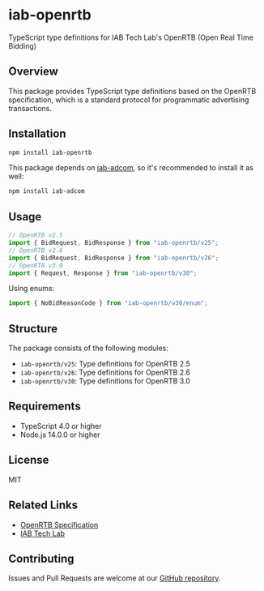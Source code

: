 # iab-openrtb

TypeScript type definitions for IAB Tech Lab's OpenRTB (Open Real Time Bidding)

## Overview

This package provides TypeScript type definitions based on the OpenRTB specification, which is a standard protocol for programmatic advertising transactions.

## Installation

```bash
npm install iab-openrtb
```

This package depends on [iab-adcom](https://github.com/hogekai/types-iab-adcom#readme), so it's recommended to install it as well:

```bash
npm install iab-adcom
```

## Usage

```typescript
// OpenRTB v2.5
import { BidRequest, BidResponse } from "iab-openrtb/v25";
// OpenRTB v2.6
import { BidRequest, BidResponse } from "iab-openrtb/v26";
// OpenRTB v3.0
import { Request, Response } from "iab-openrtb/v30";
```

Using enums:

```typescript
import { NoBidReasonCode } from "iab-openrtb/v30/enum";
```

## Structure

The package consists of the following modules:

- `iab-openrtb/v25`: Type definitions for OpenRTB 2.5
- `iab-openrtb/v26`: Type definitions for OpenRTB 2.6
- `iab-openrtb/v30`: Type definitions for OpenRTB 3.0

## Requirements

- TypeScript 4.0 or higher
- Node.js 14.0.0 or higher

## License

MIT

## Related Links

- [OpenRTB Specification](https://iabtechlab.com/standards/openrtb/)
- [IAB Tech Lab](https://iabtechlab.com/)

## Contributing

Issues and Pull Requests are welcome at our [GitHub repository](https://github.com/hogekai/types-iab-openrtb).
